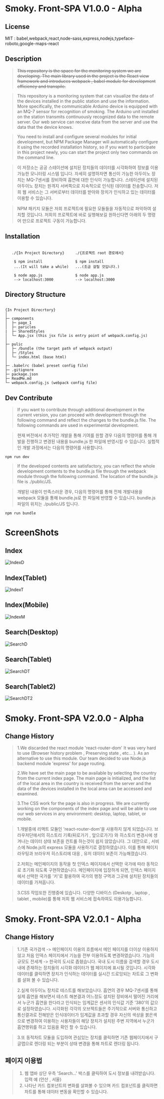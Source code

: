 Smoky. Front-SPA V1.0.0 - Alpha
===============================

License
-------

MIT : babel,webpack,react,node-sass,express,nodejs,typeface-roboto,google-maps-react

Description
-----------

>~~This repository is the space for the monitoring system we are developing. The main library used in the project is the React view framework and introduces webpack , babel module for development efficiency and transpile.~~

>This repository is a monitoring system that can visualize the data of the devices installed in the public station and use the information. More specifically, the communicable Arduino device is equipped with an MQ-7 sensor for recognition of smoking. The Arduino unit installed on the station transmits continuously recognized data to the remote server. Our web service can receive data from the server and use the data that the device knows.
  
>You need to install and configure several modules for initial development, but NPM Package Manager will automatically configure it using the recorded installation history, so if you want to participate in this project newly, you can start the project only two commands on the command line.

>이 저장소는 공공 스테이션에 설치된 장치들의 데이터를 시각화하여 정보를 이용가능한 모니터링 시스템 입니다. 자세히 설명하자면 통신이 가능한 아두이노 장치는 MQ-7센서를 장비하여 흡연에 대한 인식이 가능합니다. 스테이션에 설치된 아두이노 장치는 원격지 서버쪽으로 지속적으로 인식된 데이터를 전송합니다. 저희 웹 서비스는 그 서버로부터 데이터를 받아와 장치가 인식하고 있는 데이터를 이용할 수 있습니다. 

>NPM 패키지 모듈은 저희 프로젝트에 필요한 모듈들을 자동적으로 파악하여 설치할 것입니다. 저희의 프로젝트에 바로 실행해보길 원하신다면 아래의 두 명령어 만으로 프로젝트 구동이 가능합니다.

Installation
------------
~~~

   ./{In Project Directory}     ./{프로젝트 root 경로에서}  

    $ npm install               $ npm install
    ...(It will take a while)   ...(조금 걸릴 것입니다.)

    $ node app.js               $ node app.js
    --> localhost:3000          --> localhost:3000

~~~

Directory Structure
-------------------
```

{In Project Direcrtory}
│
├─ components  
│  ├─ page_1
│  ├─ paricles
|  ├─ SharedStyles
│  └─ App.jsx (this jsx file is entry point of webpack.config.js)
│
├─ pulic  
│  ├─ /bundle (the target path of webpack output)
│  ├─ /Styles
│  └─ index.html (base html)
│
├─ .babelrc (babel preset config file)
├─ .gitignore 
├─ package.json  
├─ ReadMe.md  
└─ webpack.config.js (webpack config file)

```

Dev Contribute
--------
> If you want to contribute through additional development in the current version, you can proceed with development through the following command and reflect the changes to the bundle.js file. The following commands are used in experimental development.

> 현재 버전에서 추가적인 개발을 통해 기여를 원할 경우 다음의 명령어를 통해 개발을 진행하고 변경된 내용을 bundle.js 한 파일에 반영시킬 수 있습니다. 실험적인 개발 과정에서는 다음의 명령어를 사용합니다.

~~~ 
npm run dev
~~~

> If the developed contents are satisfactory, you can reflect the whole development contents to the bundle.js file through the webpack module through the following command. The location of the bundle.js file is ./public/JS.
 
> 개발된 내용이 만족스러운 경우, 다음의 명령어를 통해 전체 개발내용을 webpack 모듈을 통해  bundle.js로 한 파일에 반영할 수 있습니다. bundle.js 파일의 위치는 ./public/JS 입니다.

~~~
npm run bundle
~~~

# ScreenShots

## Index 

![IndexD](https://github.com/OSS-MinusZ-Smoky/FrontEnd/blob/master/screenshots/index.PNG?raw=true)

## Index(Tablet) 

![IndexT](https://github.com/OSS-MinusZ-Smoky/FrontEnd/blob/master/screenshots/index_tablet.PNG?raw=true)

## Index(Mobile) 

![IndexM](https://github.com/OSS-MinusZ-Smoky/FrontEnd/blob/master/screenshots/index_mobile.PNG?raw=true)

## Search(Desktop)

![SearchD](https://github.com/OSS-MinusZ-Smoky/FrontEnd/blob/master/screenshots/search_desktop.PNG?raw=true)

## Search(Tablet)

![SearchDT](https://github.com/OSS-MinusZ-Smoky/FrontEnd/blob/master/screenshots/search_tablet.PNG?raw=true)

## Search(Tablet2)

![SearchDT2](https://github.com/OSS-MinusZ-Smoky/FrontEnd/blob/master/screenshots/search_tablet2.PNG?raw=true)


Smoky. Front-SPA V2.0.0 - Alpha
===============================

Change History
--------------

>1.We discarded the react module 'react-router-dom' It was very hard to use (Browser history problem , Preserving state , etc... ). As an alternative to use this module. Our team decided to use Node.js backend module 'express' for page routing.
  
>2.We have set the main page to be available by selecting the country from the current index page. The main page is initialized, and the list of the local area in the country is received from the server and the data of the devices installed in the local area can be accessed and examined.

>3.The CSS work for the page is also in progress. We are currently working on the components of the index page and will be able to use our web services in any environment: desktop, laptop, tablet, or mobile.

>1.개발중에 리액트 모듈인 'react-router-dom'을 사용하지 않게 되었습니다. 브라우저단에서의 히스토리 기록(뒤로가기 , 앞으로가기) 와 히스토리 변경시에 생겨나는 데이터 상태 보존을 컨트롤 하는것이 쉽지 않았습니다. 그 대안으로 , 서비스에 Node.js의 express 모듈을 사용하기로 결정하였습니다. 이를 통해 페이지 라우팅과 브라우저 히스토리에 대응 , 유저 데이터 보존이 가능해졌습니다.

>2.저희는 메인페이지의 동작을 첫 인덱스 페이지에서 선택한 국가에 따라 동적으로 초기화 되도록 구현하였습니다. 메인페이지에 입장하게 되면, 인덱스 페이지에서 선택한 국가를 '키'로 활용하여 국가의 행정 구역과 그곳에 설치된 장치들의 데이터를 가져옵니다.

>3.CSS 작업또한 진행중에 있습니다. 다양한 디바이스 (Deskotp , laptop , tablet , mobile)를 통해 저희 웹 서비스에 접속하여도 이용가능합니다.

Smoky. Front-SPA V2.0.1 - Alpha
===============================

Change History
--------------

>1.기존 국가검색 -> 메인페이지 이용의 흐름에서 메인 페이지를 더이상 이용하지 않고 처음 인덱스 페이지에서 기능을 전부 이용하도록 변경하였습니다.
기능의 규모도 전세계 -> 한국의 도시로 좁혔습니다. 국내 도시 이름을 검색할 경우 도시내에 존재하는 장치들의 시각화 데이터가 웹 페이지에 표시될 것입니다.
시각화 데이터를 클릭하면 장치가 인식하는 데이터를 실시간 드로잉되는 차트로 그 변화를 살펴 볼 수 있습니다.

>2.실제 아두이노 장치로 테스트를 해보았습니다. 흡연의 경우 MQ-7센서를 통해 실제 흡연을 해보면서 테스트 해본결과 어느정도 설치된 장비에서 떨어진 거리에서 누군가 흡연을 한다라고 인식되는 임계값은 센서의 인식값 기준 '380'의 값으로 설정하였습니다. 시각화된 각각의 오브젝트들은 주기적으로 서버와 통신하고 통신결과로 전해받은 인식데이터가 임계값을 초과할 경우
자신의 색상을 붉은색으로 변경하여 이용하는 사용자들이 해당 장치가 설치된 주변 지역에서 누군가 흡연행위를 하고 있음을 확인 할 수 있습니다.

>3.또 동적차트 모듈을 도입하여 관심있는 장치를 클릭하면 기존 웹페이지에서 구글맵으로 렌더링 되는 부분이 상태 변경을 통해 차트로 렌더링 됩니다.


페이지 이용법
-----------

>1. 웹 앱바 상단 우측 'Search...' 박스를 클릭하여 도시 정보를 내려받습니다. 입력 예 (안산 , 서울)
>2. 나타난 카드 컴포넌트의 변화를 살펴볼 수 있으며 카드 컴포넌트를 클릭하면 차트를 통해 데이터 변동을 확인할 수 있습니다.

